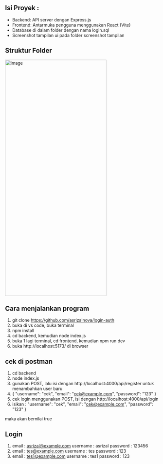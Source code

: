 ## Isi Proyek :
- Backend: API server dengan Express.js
- Frontend: Antarmuka pengguna menggunakan React (Vite)
- Database di dalam folder dengan nama login.sql
- Screenshot tampilan ui pada folder screenshot tampilan

## Struktur Folder
<img width="333" height="776" alt="image" src="https://github.com/user-attachments/assets/c28da5d0-5dd4-464e-b849-6d8371fe4aaa" />

## Cara menjalankan program
1. git clone https://github.com/asrizalnova/login-auth
2. buka di vs code, buka terminal
3. npm install
4. cd backend, kemudian node index.js
5. buka 1 lagi terminal, cd frontend, kemudian npm run dev
6. buka http://localhost:5173/ di browser

## cek di postman
1. cd backend
2. node index.js
3. gunakan POST, lalu isi dengan http://localhost:4000/api/register untuk menambahkan user baru
4. {
  "username": "cek",
  "email": "cek@example.com",
  "password": "123"
}
5. cek login menggunakan POST, isi dengan http://localhost:4000/api/login
6. isikan :
  "username": "cek",
  "email": "cek@example.com",
  "password": "123"
}

maka akan bernilai true

## Login
1. email : asrizal@example.com
   username : asrizal
   password : 123456
2. email : tes@example.com
   username : tes
   password : 123
3. email : tes1@example.com
   username : tes1
   password : 123
